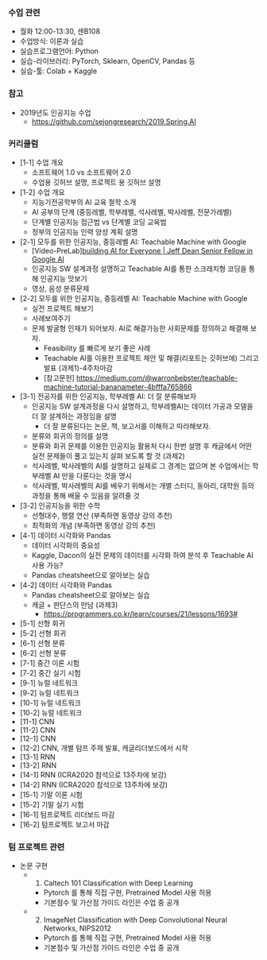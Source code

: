 
### 수업 관련
- 월화 12:00-13:30, 센B108
- 수업방식: 이론과 실습
- 실습프로그램언어: Python
- 실습-라이브러리: PyTorch, Sklearn, OpenCV, Pandas 등
- 실습-툴: Colab + Kaggle

### 참고
- 2019년도 인공지능 수업
  - https://github.com/sejongresearch/2019.Spring.AI


### 커리큘럼

- [1-1] 수업 개요
  - 소프트웨어 1.0 vs 소프트웨어 2.0
  - 수업용 깃허브 설명, 프로젝트 용 깃허브 설명
- [1-2] 수업 개요
  - 지능기전공학부의 AI 교육 철학 소개
  - AI 공부의 단계 (중등레벨, 학부레벨, 석사레벨, 박사레벨, 전문가레벨)
  - 단계별 인공지능 접근법 vs 단계별 코딩 교육법
  - 정부의 인공지능 인력 양성 계획 설명
- [2-1] 모두를 위한 인공지능, 중등레벨 AI: Teachable Machine with Google
  - [Video-PreLab][building AI for Everyone | Jeff Dean Senior Fellow in Google AI](https://www.youtube.com/watch?v=BKj3fnPSUIQ)
  - 인공지능 SW 설계과정 설명하고 Teachable AI를 통한 스크래치형 코딩을 통해 인공지능 맛보기
  - 영상, 음성 분류문제 
- [2-2] 모두를 위한 인공지능, 중등레벨 AI: Teachable Machine with Google 
  - 실전 프로젝트 해보기 
  - 사례보여주기
  - 문제 발굴형 인재가 되어보자. AI로 해결가능한 사회문제를 정의하고 해결해 보자. 
    - Feasibility 를 빠르게 보기 좋은 사례
    - Teachable AI를 이용한 프로젝트 제안 및 해결(리포트는 깃허브에) 그리고 발표 (과제1)-4주차마감 
    - [참고문헌] https://medium.com/@warronbebster/teachable-machine-tutorial-bananameter-4bfffa765866
- [3-1] 전공자를 위한 인공지능, 학부레벨 AI: 더 잘 분류해보자
  - 인공지능 SW 설계과정을 다시 설명하고, 학부레벨AI는 데이터 가공과 모델을 더 잘 설계하는 과정임을 설명
    - 더 잘 분류된다는 논문, 책, 보고서를 이해하고 따라해보자.
  - 분류와 회귀의 정의를 설명
  - 분류와 회귀 문제를 이용한 인공지능 활용처 다시 한번 설명 후 캐글에서 어떤 실전 문제들이 풀고 있는지 살펴 보도록 할 것 (과제2)
  - 석사레벨, 박사레벨의 AI를 설명하고 실제로 그 경계는 없으며 본 수업에서는 학부레벨 AI 만을 다룬다는 것을 명시
  - 석사레벨, 박사레벨의 AI를 배우기 위해서는 개별 스터디, 동아리, 대학원 등의 과정을 통해 배울 수 있음을 알려줄 것
- [3-2] 인공지능을 위한 수학
  - 선형대수, 행렬 연산 (부족하면 동영상 강의 추천)
  - 최적화의 개념 (부족하면 동영상 강의 추천)
- [4-1] 데이터 시각화와 Pandas
  - 데이터 시각화의 중요성
  - Kaggle, Dacon의 실전 문제의 데이터를 시각화 하여 분석 후 Teachable AI 사용 가능?
  - Pandas cheatsheet으로 알아보는 실습
- [4-2] 데이터 시각화와 Pandas
  - Pandas cheatsheet으로 알아보는 실습
  - 캐글 + 판단스의 만남 (과제3) 
    - https://programmers.co.kr/learn/courses/21/lessons/1693#
- [5-1] 선형 회귀
- [5-2] 선형 회귀
- [6-1] 선형 분류
- [6-2] 선형 분류
- [7-1] 중간 이론 시험
- [7-2] 중간 실기 시험
- [9-1] 뉴럴 네트워크
- [9-2] 뉴럴 네트워크
- [10-1] 뉴럴 네트워크
- [10-2] 뉴럴 네트워크
- [11-1] CNN
- [11-2] CNN
- [12-1] CNN
- [12-2] CNN, 개별 텀프 주제 발표, 캐글리더보드에서 시작
- [13-1] RNN
- [13-2] RNN
- [14-1] RNN (ICRA2020 참석으로 13주차에 보강)
- [14-2] RNN (ICRA2020 참석으로 13주차에 보강)
- [15-1] 기말 이론 시험
- [15-2] 기말 실기 시험
- [16-1] 텀프로젝트 리더보드 마감
- [16-2] 텀프로젝트 보고서 마감

### 텀 프로젝트 관련
- 논문 구현
  - 1) Caltech 101 Classification with Deep Learning
    - Pytorch 를 통해 직접 구현, Pretrained Model 사용 허용
    - 기본점수 및 가산점 가이드 라인은 수업 중 공개
  - 2) ImageNet Classification with Deep Convolutional Neural Networks, NIPS2012
    - Pytorch 를 통해 직접 구현, Pretrained Model 사용 허용
    - 기본점수 및 가산점 가이드 라인은 수업 중 공개









    





